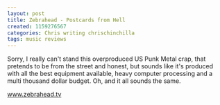 ```yaml
---
layout: post
title: Zebrahead - Postcards from Hell
created: 1159276567
categories: Chris writing chrischinchilla
tags: music reviews
---
```


Sorry, I really can't stand this overproduced US Punk Metal crap, that pretends to be from the street and honest, but sounds like it's produced with all the best equipment available, heavy computer processing and a multi thousand dollar budget. Oh, and it all sounds the same.

<a href='http://www.zebrahead.tv' target='_blank'>www.zebrahead.tv</a>
